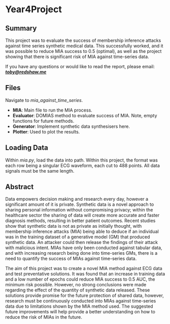# Year4Project
## Summary
This project was to evaluate the success of membership inference attacks against time series synthetic medical data. This successfully worked, and it was possible to reduce MIA success to 0.5 (optimal), as well as the project showing that there is significant risk of MIA against time-series data.

If you have any questions or would like to read the report, please email: ***toby@redshaw.me***

## Files
Navigate to *mia_against_time_series*. 
* **MIA**: Main file to run the MIA process. 
* **Evaluator**: DOMIAS method to evaluate success of MIA. Note, empty functions for future methods.
* **Generator**: Implement synthetic data synthesisers here.
* **Plotter**: Used to plot the results.

## Loading Data
Within *mia.py*, load the data into path. Within this project, the format was each row being a singular ECG waveform, each cut to 488 points. All data signals must be the same length.

## Abstract
Data empowers decision making and research every day, however a significant amount of it is private. Synthetic data is a novel approach to sharing personal information without compromising privacy; within the healthcare sector the sharing of data will create more accurate and faster diagnosis methods, resulting in better patient outcomes. Recent studies show that synthetic data is not as private as initially thought, with membership inference attacks (MIA) being able to deduce if an individual was in the training dataset of a generative model (GM) that produced synthetic data. An attacker could then release the findings of their attack with malicious intent. MIAs have only been conducted against tabular data, and with increasing research being done into time-series GMs, there is a need to quantify the success of MIAs against time-series data. 

The aim of this project was to create a novel MIA method against ECG data and test preventative solutions. It was found that an increase in training data and a low number of epochs could reduce MIA success to 0.5 AUC, the minimum risk possible. However, no strong conclusions were made regarding the effect of the quantity of synthetic data released. These solutions provide promise for the future protection of shared data, however, research must be continuously conducted into MIAs against time-series data due to limitations shown by the MIA method used. The suggested future improvements will help provide a better understanding on how to reduce the risk of MIAs in the future.
